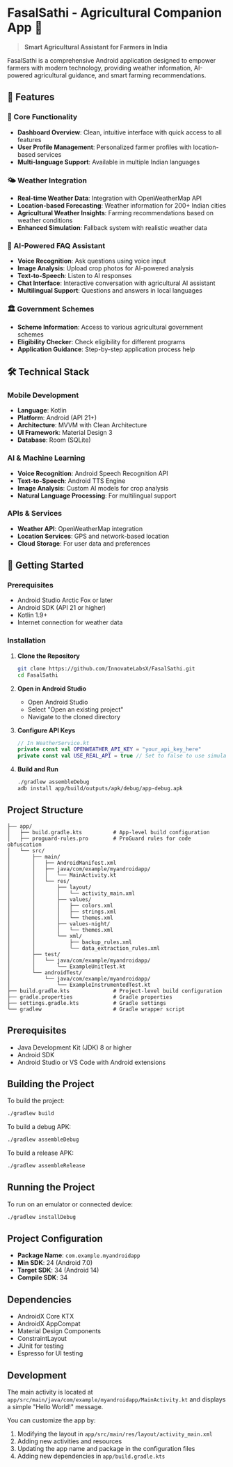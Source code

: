 # FasalSathi - Agricultural Companion App 🌾

> **Smart Agricultural Assistant for Farmers in India**

FasalSathi is a comprehensive Android application designed to empower farmers with modern technology, providing weather information, AI-powered agricultural guidance, and smart farming recommendations.

## 🌟 Features

### 📱 Core Functionality
- **Dashboard Overview**: Clean, intuitive interface with quick access to all features
- **User Profile Management**: Personalized farmer profiles with location-based services
- **Multi-language Support**: Available in multiple Indian languages

### 🌤️ Weather Integration
- **Real-time Weather Data**: Integration with OpenWeatherMap API
- **Location-based Forecasting**: Weather information for 200+ Indian cities
- **Agricultural Weather Insights**: Farming recommendations based on weather conditions
- **Enhanced Simulation**: Fallback system with realistic weather data

### 🤖 AI-Powered FAQ Assistant
- **Voice Recognition**: Ask questions using voice input
- **Image Analysis**: Upload crop photos for AI-powered analysis
- **Text-to-Speech**: Listen to AI responses
- **Chat Interface**: Interactive conversation with agricultural AI assistant
- **Multilingual Support**: Questions and answers in local languages

### 🏛️ Government Schemes
- **Scheme Information**: Access to various agricultural government schemes
- **Eligibility Checker**: Check eligibility for different programs
- **Application Guidance**: Step-by-step application process help

## 🛠️ Technical Stack

### Mobile Development
- **Language**: Kotlin
- **Platform**: Android (API 21+)
- **Architecture**: MVVM with Clean Architecture
- **UI Framework**: Material Design 3
- **Database**: Room (SQLite)

### AI & Machine Learning
- **Voice Recognition**: Android Speech Recognition API
- **Text-to-Speech**: Android TTS Engine
- **Image Analysis**: Custom AI models for crop analysis
- **Natural Language Processing**: For multilingual support

### APIs & Services
- **Weather API**: OpenWeatherMap integration
- **Location Services**: GPS and network-based location
- **Cloud Storage**: For user data and preferences

## 🚀 Getting Started

### Prerequisites
- Android Studio Arctic Fox or later
- Android SDK (API 21 or higher)
- Kotlin 1.9+
- Internet connection for weather data

### Installation

1. **Clone the Repository**
   ```bash
   git clone https://github.com/InnovateLabsX/FasalSathi.git
   cd FasalSathi
   ```

2. **Open in Android Studio**
   - Open Android Studio
   - Select "Open an existing project"
   - Navigate to the cloned directory

3. **Configure API Keys**
   ```kotlin
   // In WeatherService.kt
   private const val OPENWEATHER_API_KEY = "your_api_key_here"
   private const val USE_REAL_API = true // Set to false to use simulation
   ```

4. **Build and Run**
   ```bash
   ./gradlew assembleDebug
   adb install app/build/outputs/apk/debug/app-debug.apk
   ```

## Project Structure

```
├── app/
│   ├── build.gradle.kts          # App-level build configuration
│   ├── proguard-rules.pro        # ProGuard rules for code obfuscation
│   └── src/
│       ├── main/
│       │   ├── AndroidManifest.xml
│       │   ├── java/com/example/myandroidapp/
│       │   │   └── MainActivity.kt
│       │   └── res/
│       │       ├── layout/
│       │       │   └── activity_main.xml
│       │       ├── values/
│       │       │   ├── colors.xml
│       │       │   ├── strings.xml
│       │       │   └── themes.xml
│       │       ├── values-night/
│       │       │   └── themes.xml
│       │       └── xml/
│       │           ├── backup_rules.xml
│       │           └── data_extraction_rules.xml
│       ├── test/
│       │   └── java/com/example/myandroidapp/
│       │       └── ExampleUnitTest.kt
│       └── androidTest/
│           └── java/com/example/myandroidapp/
│               └── ExampleInstrumentedTest.kt
├── build.gradle.kts              # Project-level build configuration
├── gradle.properties             # Gradle properties
├── settings.gradle.kts           # Gradle settings
└── gradlew                       # Gradle wrapper script
```

## Prerequisites

- Java Development Kit (JDK) 8 or higher
- Android SDK
- Android Studio or VS Code with Android extensions

## Building the Project

To build the project:

```bash
./gradlew build
```

To build a debug APK:

```bash
./gradlew assembleDebug
```

To build a release APK:

```bash
./gradlew assembleRelease
```

## Running the Project

To run on an emulator or connected device:

```bash
./gradlew installDebug
```

## Project Configuration

- **Package Name**: `com.example.myandroidapp`
- **Min SDK**: 24 (Android 7.0)
- **Target SDK**: 34 (Android 14)
- **Compile SDK**: 34

## Dependencies

- AndroidX Core KTX
- AndroidX AppCompat
- Material Design Components
- ConstraintLayout
- JUnit for testing
- Espresso for UI testing

## Development

The main activity is located at `app/src/main/java/com/example/myandroidapp/MainActivity.kt` and displays a simple "Hello World!" message.

You can customize the app by:
1. Modifying the layout in `app/src/main/res/layout/activity_main.xml`
2. Adding new activities and resources
3. Updating the app name and package in the configuration files
4. Adding new dependencies in `app/build.gradle.kts`

